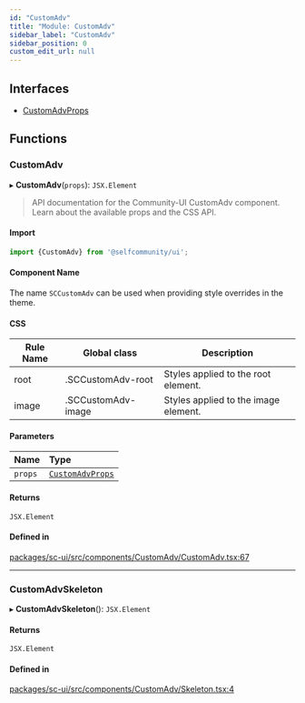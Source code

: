 ```yaml
---
id: "CustomAdv"
title: "Module: CustomAdv"
sidebar_label: "CustomAdv"
sidebar_position: 0
custom_edit_url: null
---
```


## Interfaces

- [CustomAdvProps](../interfaces/CustomAdv.CustomAdvProps.md)

## Functions

### CustomAdv

▸ **CustomAdv**(`props`): `JSX.Element`

> API documentation for the Community-UI CustomAdv component. Learn about the available props and the CSS API.

#### Import
```jsx
import {CustomAdv} from '@selfcommunity/ui';
```
#### Component Name
The name `SCCustomAdv` can be used when providing style overrides in the theme.

#### CSS

|Rule Name|Global class|Description|
|---|---|---|
|root|.SCCustomAdv-root|Styles applied to the root element.|
|image|.SCCustomAdv-image|Styles applied to the image element.|

#### Parameters

| Name | Type |
| :------ | :------ |
| `props` | [`CustomAdvProps`](../interfaces/CustomAdv.CustomAdvProps.md) |

#### Returns

`JSX.Element`

#### Defined in

[packages/sc-ui/src/components/CustomAdv/CustomAdv.tsx:67](https://github.com/selfcommunity/community-ui/blob/f8d581a/packages/sc-ui/src/components/CustomAdv/CustomAdv.tsx#L67)

___

### CustomAdvSkeleton

▸ **CustomAdvSkeleton**(): `JSX.Element`

#### Returns

`JSX.Element`

#### Defined in

[packages/sc-ui/src/components/CustomAdv/Skeleton.tsx:4](https://github.com/selfcommunity/community-ui/blob/f8d581a/packages/sc-ui/src/components/CustomAdv/Skeleton.tsx#L4)
